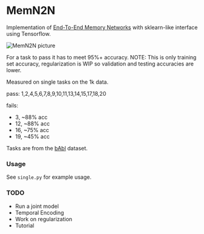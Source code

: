 # MemN2N

Implementation of [End-To-End Memory Networks](http://arxiv.org/abs/1503.08895) with sklearn-like interface using Tensorflow.

![MemN2N picture](https://www.dropbox.com/s/3rdwfxt80v45uqm/Screenshot%202015-11-19%2000.57.27.png?dl=1)

For a task to pass it has to meet 95%+ accuracy. NOTE: This is only training set accuracy, regularization is WIP so validation and testing accuracies are lower. 

Measured on single tasks on the 1k data.

pass: 1,2,4,5,6,7,8,9,10,11,13,14,15,17,18,20

fails:

* 3, ~88% acc
* 12, ~88% acc
* 16, ~75% acc
* 19, ~45% acc

Tasks are from the [bAbl](http://arxiv.org/abs/1502.05698) dataset.

### Usage

See `single.py` for example usage.

### TODO

* Run a joint model
* Temporal Encoding
* Work on regularization
* Tutorial
